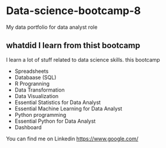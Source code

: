 # Data-science-bootcamp-8
My data portfolio for data analyst role

## whatdid I learn from thist bootcamp

I learn a lot of stuff related to data science skills. this bootcamp

- Spreadsheets
- Databaase (SQL)
- R Progranning
- Data Transformation
- Data Visualization
- Essential Statistics for Data Analyst
- Essential Machine Learning for Data Analyst
- Python programming
- Essential Python for Data Analyst
- Dashboard


You can find me on Linkedin https://www.google.com/

